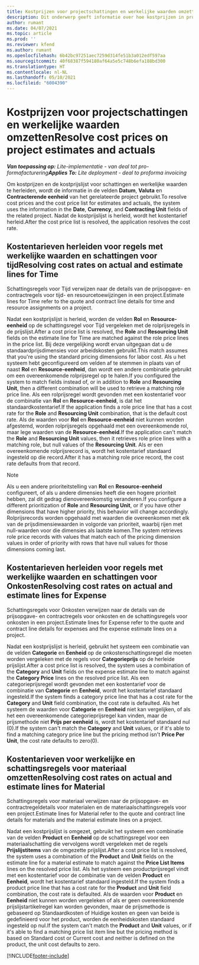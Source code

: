 ```yaml
---
title: Kostprijzen voor projectschattingen en werkelijke waarden omzetten
description: Dit onderwerp geeft informatie over hoe kostprijzen in projectschattingen en werkelijke waarden worden omgezet.
author: rumant
ms.date: 04/07/2021
ms.topic: article
ms.prod: ''
ms.reviewer: kfend
ms.author: rumant
ms.openlocfilehash: 6b42bc97251aec7259d314fe51b3a012edf597aa
ms.sourcegitcommit: 40f68387f594180af64a5e5c748b6efa188bd300
ms.translationtype: HT
ms.contentlocale: nl-NL
ms.lasthandoff: 05/10/2021
ms.locfileid: "6004390"
---
```

# <a name="resolve-cost-prices-on-project-estimates-and-actuals"></a><span data-ttu-id="5ba39-103">Kostprijzen voor projectschattingen en werkelijke waarden omzetten</span><span class="sxs-lookup"><span data-stu-id="5ba39-103">Resolve cost prices on project estimates and actuals</span></span> 

<span data-ttu-id="5ba39-104">_**Van toepassing op:** Lite-implementatie - van deal tot pro-formafacturering_</span><span class="sxs-lookup"><span data-stu-id="5ba39-104">_**Applies To:** Lite deployment - deal to proforma invoicing_</span></span>

<span data-ttu-id="5ba39-105">Om kostprijzen en de kostprijslijst voor schattingen en werkelijke waarden te herleiden, wordt de informatie in de velden **Datum**, **Valuta** en **Contracterende eenheid** van het gerelateerde project gebruikt.</span><span class="sxs-lookup"><span data-stu-id="5ba39-105">To resolve cost prices and the cost price list for estimates and actuals, the system uses the information in the **Date**, **Currency**, and **Contracting Unit** fields of the related project.</span></span> <span data-ttu-id="5ba39-106">Nadat de kostprijslijst is herleid, wordt het kostentarief herleid.</span><span class="sxs-lookup"><span data-stu-id="5ba39-106">After the cost price list is resolved, the application resolves the cost rate.</span></span>

## <a name="resolving-cost-rates-on-actual-and-estimate-lines-for-time"></a><span data-ttu-id="5ba39-107">Kostentarieven herleiden voor regels met werkelijke waarden en schattingen voor tijd</span><span class="sxs-lookup"><span data-stu-id="5ba39-107">Resolving cost rates on actual and estimate lines for Time</span></span>

<span data-ttu-id="5ba39-108">Schattingsregels voor Tijd verwijzen naar de details van de prijsopgave- en contractregels voor tijd- en resourcetoewijzingen in een project.</span><span class="sxs-lookup"><span data-stu-id="5ba39-108">Estimate lines for Time refer to the quote and contract line details for time and resource assignments on a project.</span></span>

<span data-ttu-id="5ba39-109">Nadat een kostprijslijst is herleid, worden de velden **Rol** en **Resource-eenheid** op de schattingsregel voor Tijd vergeleken met de rolprijsregels in de prijslijst.</span><span class="sxs-lookup"><span data-stu-id="5ba39-109">After a cost price list is resolved, the **Role** and **Resourcing Unit** fields on the estimate line for Time are matched against the role price lines in the price list.</span></span> <span data-ttu-id="5ba39-110">Bij deze vergelijking wordt ervan uitgegaan dat u de standaardprijsdimensies voor arbeidskosten gebruikt.</span><span class="sxs-lookup"><span data-stu-id="5ba39-110">This match assumes that you're using the standard pricing dimensions for labor cost.</span></span> <span data-ttu-id="5ba39-111">Als u het systeem hebt geconfigureerd om velden af te stemmen in plaats van of naast **Rol** en **Resource-eenheid**, dan wordt een andere combinatie gebruikt om een overeenkomende rolprijsregel op te halen.</span><span class="sxs-lookup"><span data-stu-id="5ba39-111">If you configured the system to match fields instead of, or in addition to **Role** and **Resourcing Unit**, then a different combination will be used to retrieve a matching role price line.</span></span> <span data-ttu-id="5ba39-112">Als een rolprijsregel wordt gevonden met een kostentarief voor de combinatie van **Rol** en **Resource-eenheid**, is dat het standaardkostentarief.</span><span class="sxs-lookup"><span data-stu-id="5ba39-112">If the application finds a role price line that has a cost rate for the **Role** and **Resourcing Unit** combination, that is the default cost rate.</span></span> <span data-ttu-id="5ba39-113">Als de waarden voor **Rol** en **Resource-eenheid** niet kunnen worden afgestemd, worden rolprijsregels opgehaald met een overeenkomende rol, maar lege waarden van de **Resource-eenheid**.</span><span class="sxs-lookup"><span data-stu-id="5ba39-113">If the application can't match the **Role** and **Resourcing Unit** values, then it retrieves role price lines with a matching role, but null values of the **Resourcing Unit**.</span></span> <span data-ttu-id="5ba39-114">Als er een overeenkomende rolprijsrecord is, wordt het kostentarief standaard ingesteld op die record.</span><span class="sxs-lookup"><span data-stu-id="5ba39-114">After it has a matching role price record, the cost rate defaults from that record.</span></span> 

> [!NOTE]
> <span data-ttu-id="5ba39-115">Als u een andere prioriteitstelling van **Rol** en **Resource-eenheid** configureert, of als u andere dimensies heeft die een hogere prioriteit hebben, zal dit gedrag dienovereenkomstig veranderen.</span><span class="sxs-lookup"><span data-stu-id="5ba39-115">If you configure a different prioritization of **Role** and **Resourcing Unit**, or if you have other dimensions that have higher priority, this behavior will change accordingly.</span></span> <span data-ttu-id="5ba39-116">Rolprijsrecords worden opgehaald met waarden die overeenkomen met elk van de prijsdimensiewaarden in volgorde van prioriteit, waarbij rijen met null-waarden voor die dimensies als laatste komen.</span><span class="sxs-lookup"><span data-stu-id="5ba39-116">The system retrieves role price records with values that match each of the pricing dimension values in order of priority with rows that have null values for those dimensions coming last.</span></span>

## <a name="resolving-cost-rates-on-actual-and-estimate-lines-for-expense"></a><span data-ttu-id="5ba39-117">Kostentarieven herleiden voor regels met werkelijke waarden en schattingen voor Onkosten</span><span class="sxs-lookup"><span data-stu-id="5ba39-117">Resolving cost rates on actual and estimate lines for Expense</span></span>

<span data-ttu-id="5ba39-118">Schattingsregels voor Onkosten verwijzen naar de details van de prijsopgave- en contractregels voor onkosten en de schattingsregels voor onkosten in een project.</span><span class="sxs-lookup"><span data-stu-id="5ba39-118">Estimate lines for Expense refer to the quote and contract line details for expenses and the expense estimate lines on a project.</span></span>

<span data-ttu-id="5ba39-119">Nadat een kostprijslijst is herleid, gebruikt het systeem een combinatie van de velden **Categorie** en **Eenheid** op de onkostenschattingsregel die moeten worden vergeleken met de regels voor **Categorieprijs** op de herleide prijslijst.</span><span class="sxs-lookup"><span data-stu-id="5ba39-119">After a cost price list is resolved, the system uses a combination of the **Category** and **Unit** fields on the expense estimate line to match against the **Category Price** lines on the resolved price list.</span></span> <span data-ttu-id="5ba39-120">Als een categorieprijsregel wordt gevonden met een kostentarief voor de combinatie van **Categorie** en **Eenheid**, wordt het kostentarief standaard ingesteld.</span><span class="sxs-lookup"><span data-stu-id="5ba39-120">If the system finds a category price line that has a cost rate for the **Category** and **Unit** field combination, the cost rate is defaulted.</span></span> <span data-ttu-id="5ba39-121">Als het systeem de waarden voor **Categorie** en **Eenheid** niet kan vergelijken, of als het een overeenkomende categorieprijsregel kan vinden, maar de prijsmethode niet **Prijs per eenheid** is, wordt het kostentarief standaard nul (0).</span><span class="sxs-lookup"><span data-stu-id="5ba39-121">If the system can't match the **Category** and **Unit** values, or if it's able to find a matching category price line but the pricing method isn't **Price Per Unit**, the cost rate defaults to zero(0).</span></span>

## <a name="resolving-cost-rates-on-actual-and-estimate-lines-for-material"></a><span data-ttu-id="5ba39-122">Kostentarieven voor werkelijke en schattingsregels voor materiaal omzetten</span><span class="sxs-lookup"><span data-stu-id="5ba39-122">Resolving cost rates on actual and estimate lines for Material</span></span>

<span data-ttu-id="5ba39-123">Schattingsregels voor materiaal verwijzen naar de prijsopgave- en contractregeldetails voor materialen en de materiaalschattingsregels voor een project.</span><span class="sxs-lookup"><span data-stu-id="5ba39-123">Estimate lines for Material refer to the quote and contract line details for materials and the material estimate lines on a project.</span></span>

<span data-ttu-id="5ba39-124">Nadat een kostprijslijst is omgezet, gebruikt het systeem een combinatie van de velden **Product** en **Eenheid** op de schattingsregel voor een materiaalschatting die vervolgens wordt vergeleken met de regels **Prijslijstitems** van de omgezette prijslijst.</span><span class="sxs-lookup"><span data-stu-id="5ba39-124">After a cost price list is resolved, the system uses a combination of the **Product** and **Unit** fields on the estimate line for a material estimate to match against the **Price List Items** lines on the resolved price list.</span></span> <span data-ttu-id="5ba39-125">Als het systeem een productprijsregel vindt met een kostentarief voor de combinatie van de velden **Product** en **Eenheid**, wordt het kostentarief standaard ingesteld.</span><span class="sxs-lookup"><span data-stu-id="5ba39-125">If the system finds a product price line that has a cost rate for the **Product** and **Unit** field combination, the cost rate is defaulted.</span></span> <span data-ttu-id="5ba39-126">Als de waarden voor **Product** en **Eenheid** niet kunnen worden vergeleken of als er geen overeenkomende prijslijstartikelregel kan worden gevonden, maar de prijsmethode is gebaseerd op Standaardkosten of Huidige kosten en geen van beide is gedefinieerd voor het product, worden de eenheidskosten standaard ingesteld op nul.</span><span class="sxs-lookup"><span data-stu-id="5ba39-126">If the system can't match the **Product** and **Unit** values, or if it's able to find a matching price list item line but the pricing method is based on Standard cost or Current cost and neither is defined on the product, the unit cost defaults to zero.</span></span>


[!INCLUDE[footer-include](../../includes/footer-banner.md)]

